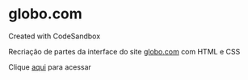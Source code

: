# globo.com

Created with CodeSandbox

<p>Recriação de partes da interface do site <a href="https://www.globo.com/" target="_blank"> globo.com</a> com HTML e CSS</p>
<p>Clique <a href="https://hmgxb.csb.app/" target="_blank">aqui</a> para acessar</p>
